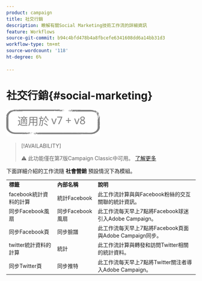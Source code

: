 ```yaml
---
product: campaign
title: 社交行銷
description: 瞭解有關Social Marketing技術工作流的詳細資訊
feature: Workflows
source-git-commit: b94c4bfd478b4a8fbcefe6341608dd6a14bb31d3
workflow-type: tm+mt
source-wordcount: '118'
ht-degree: 6%

---
```



# 社交行銷{#social-marketing}

![](../../assets/common.svg)

>[!AVAILABILITY]
>
>:warning: 此功能僅在第7版Campaign Classic中可用。 [了解更多](../../social/using/about-social-marketing.md)

下面詳細介紹的工作流隨 **社會營銷** 預設情況下為模組。

<table> 
 <tbody> 
  <tr> 
   <td> <strong>標籤</strong><br /> </td> 
   <td> <strong>內部名稱</strong><br /> </td> 
   <td> <strong>說明</strong><br /> </td> 
  </tr> 
  <tr> 
   <td> <span class="uicontrol">facebook統計資料的計算</span> <br /> </td> 
   <td> <span class="uicontrol">統計Facebook</span> <br /> </td> 
   <td> 此工作流計算與與Facebook粉絲的交互關聯的統計資訊。<br /> </td> 
  </tr> 
  <tr> 
   <td> <span class="uicontrol">同步Facebook風扇</span> <br /> </td> 
   <td> <span class="uicontrol">同步Facebook風扇</span> <br /> </td> 
   <td> 此工作流每天早上7點將Facebook球迷引入Adobe Campaign。<br /> </td> 
  </tr> 
  <tr> 
   <td> <span class="uicontrol">同步Facebook頁</span> <br /> </td> 
   <td> <span class="uicontrol">同步臉譜</span> <br /> </td> 
   <td> 此工作流每天早上7點將Facebook頁面與Adobe Campaign同步。<br /> </td> 
  </tr> 
  <tr> 
   <td> <span class="uicontrol">twitter統計資料的計算</span> <br /> </td> 
   <td> <span class="uicontrol">統計</span> <br /> </td> 
   <td> 此工作流計算與轉發和訪問Twitter相關的統計資料。<br /> </td> 
  </tr> 
  <tr> 
   <td> <span class="uicontrol">同步Twitter頁</span> <br /> </td> 
   <td> <span class="uicontrol">同步推特</span> <br /> </td> 
   <td> 此工作流每天早上7點將Twitter關注者導入Adobe Campaign。<br /> </td> 
  </tr> 
 </tbody> 
</table>

